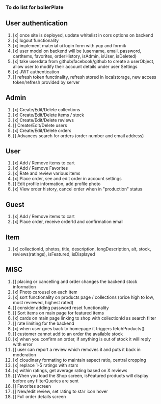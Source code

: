 ### To do list for boilerPlate

## User authentication

1. [x] once site is deployed, update whitelist in cors options on backend
2. [x] logout functionality
3. [x] implement material ui login form with yup and formik
4. [x] user model on backend will be (username, email, password,  cartItems, favorites, orderHistory, isAdmin, isUser, isDeleted)
5. [x] take userdata from github/facebook/github to create a userObject, allow user to modify their account details under user Settings 
6. [x] JWT authentication
7. [] refresh token functinality, refresh stored in localstorage, new access token/refresh provided by server


## Admin

1. [x] Create/Edit/Delete collections
2. [x] Create/Edit/Delete items / stock
3. [x] Create/Edit/Delete reviews
4. [] Create/Edit/Delete users
5. [x] Create/Edit/Delete orders
6. [] Advances search for orders (order number and email address)

## User

1. [x] Add / Remove items to cart
2. [x] Add / Remove Favorites
3. [x] Rate and review various items
4. [x] Place order, see and edit order in account settings
5. [] Edit profile information, add profile photo
6. [x] View order history, cancel order when in "production" status

## Guest

1. [x] Add / Remove items to cart
4. [x] Place order, receive orderId and confirmation email

## Item 

1. [x] collectionId, photos, title, description, longDescription, alt, stock, reviews(ratings), isFeatured, isDisplayed

## MISC

1. [] placing or cancelling and order changes the backend stock information
2. [x] Photo carousel on each item
3. [x] sort functionality on products page / collections (price high to low, most reviewed, highest rated)
4. [] consider adding password reset functionality
5. [] Sort items on main page for featured items
6. [x] cards on main page linking to shop with collectionId as search filter
7. [] rate limiting for the backend 
8. [x] when user goes back to homepage it triggers fetchProducts()
9. [] customer cannot add to an order the available stock
10. [x] when you confirm an order, if anything is out of stock it will reply with error 
11. [] user can report a review which removes it and puts it back in moderation
12. [x] cloudinary formating to maintain aspect ratio, central cropping
13. [x] replace 1-5 ratings with stars
14. [x] within ratings, get average rating based on X reviews
15. [] When you load the Shop screen, isFeatured products will display before any filterQueries are sent
16. [] Favorites screen
17. [] New/edit review, set rating to star icon hover
18. [] Full order details screen



